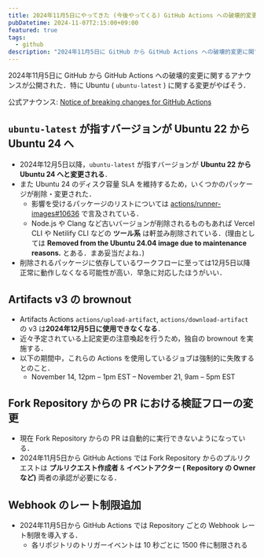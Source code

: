 ```yaml
---
title: 2024年11月5日にやってきた (今後やってくる) GitHub Actions への破壊的変更
pubDatetime: 2024-11-07T2:15:00+09:00
featured: true
tags:
  - github
description: "2024年11月5日に GitHub から GitHub Actions への破壊的変更に関するアナウンスが公開された．特に Ubuntu ( `ubuntu-latest` ) に関する変更がやばそう．"
---
```


2024年11月5日に GitHub から GitHub Actions への破壊的変更に関するアナウンスが公開された．特に Ubuntu ( `ubuntu-latest` ) に関する変更がやばそう．

公式アナウンス: [Notice of breaking changes for GitHub Actions](https://github.blog/changelog/2024-11-05-notice-of-breaking-changes-for-github-actions/)

## `ubuntu-latest` が指すバージョンが Ubuntu 22 から Ubuntu 24 へ

- 2024年12月5日以降，`ubuntu-latest` が指すバージョンが **Ubuntu 22 から Ubuntu 24 へと変更される**．
- また Ubuntu 24 のディスク容量 SLA を維持するため，いくつかのパッケージが削除・変更された．
  - 影響を受けるパッケージのリストについては [actions/runner-images#10636](https://github.com/actions/runner-images/issues/10636) で言及されている．
  - Node.js や Clang など古いバージョンが削除されるものもあれば Vercel CLI や Netilify CLI などの **ツール系** は軒並み削除されている．(理由としては **Removed from the Ubuntu 24.04 image due to maintenance reasons.** とある．まあ妥当だよね．)
- 削除されるパッケージに依存しているワークフローに至っては12月5日以降正常に動作しなくなる可能性が高い．早急に対応したほうがいい．

## Artifacts v3 の brownout

- Artifacts Actions `actions/upload-artifact`, `actions/download-artifact` の v3 は**2024年12月5日に使用できなくなる**．
- 近々予定されている上記変更の注意喚起を行うため，独自の brownout を実施する．
- 以下の期間中，これらの Actions を使用しているジョブは強制的に失敗するとのこと．
  - November 14, 12pm – 1pm EST
  – November 21, 9am – 5pm EST

## Fork Repository からの PR における検証フローの変更

- 現在 Fork Repository からの PR は自動的に実行できないようになっている．
- 2024年11月5日から GitHub Actions では Fork Repository からのプルリクエストは **プルリクエスト作成者** & **イベントアクター ( Repository の Owner など)** 両者の承認が必要になる．

## Webhook のレート制限追加

- 2024年11月5日から GitHub Actions では Repository ごとの Webhook レート制限を導入する．
  - 各リポジトリのトリガーイベントは 10 秒ごとに 1500 件に制限される
